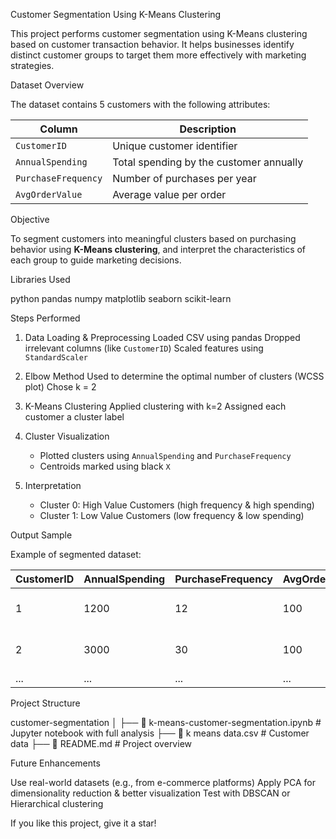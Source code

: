 Customer Segmentation Using K-Means Clustering

This project performs customer segmentation using K-Means clustering based on customer transaction behavior. It helps businesses identify distinct customer groups to target them more effectively with marketing strategies.

Dataset Overview

The dataset contains 5 customers with the following attributes:

| Column              | Description                                |
|---------------------|--------------------------------------------|
| `CustomerID`        | Unique customer identifier                 |
| `AnnualSpending`    | Total spending by the customer annually    |
| `PurchaseFrequency` | Number of purchases per year               |
| `AvgOrderValue`     | Average value per order                    |



Objective

To segment customers into meaningful clusters based on purchasing behavior using **K-Means clustering**, and interpret the characteristics of each group to guide marketing decisions.



 Libraries Used

python
pandas
numpy
matplotlib
seaborn
scikit-learn



Steps Performed

1. Data Loading & Preprocessing
   Loaded CSV using pandas
   Dropped irrelevant columns (like `CustomerID`)
   Scaled features using `StandardScaler`

2. Elbow Method
   Used to determine the optimal number of clusters (WCSS plot)
   Chose k = 2

3. K-Means Clustering
   Applied clustering with k=2
   Assigned each customer a cluster label

4. Cluster Visualization
   - Plotted clusters using `AnnualSpending` and `PurchaseFrequency`
   - Centroids marked using black `X`

5. Interpretation
   - Cluster 0: High Value Customers (high frequency & high spending)
   - Cluster 1: Low Value Customers (low frequency & low spending)


Output Sample

Example of segmented dataset:

| CustomerID | AnnualSpending | PurchaseFrequency | AvgOrderValue | Cluster | Segment             |
|------------|----------------|-------------------|----------------|---------|---------------------|
|     1      |     1200       |        12         |      100       |    1    | Low Value Customer  |
|     2      |     3000       |        30         |      100       |    0    | High Value Customer |
|    ...     |      ...       |        ...        |      ...       |   ...   |        ...          |


Project Structure

customer-segmentation
│
├── 📄 k-means-customer-segmentation.ipynb   # Jupyter notebook with full analysis
├── 📄 k means data.csv                       # Customer data
├── 📄 README.md                              # Project overview


Future Enhancements

Use real-world datasets (e.g., from e-commerce platforms)
Apply PCA for dimensionality reduction & better visualization
Test with DBSCAN or Hierarchical clustering

 
If you like this project, give it a star!
